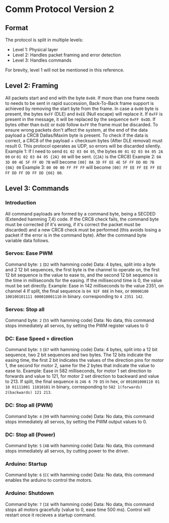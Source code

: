 # Comm Protocol Version 2
## Format
The protocol is split in multiple levels:
- Level 1: Physical layer
- Level 2: Handles packet framing and error detection
- Level 3: Handles commands

For brevity, level 1 will not be mentioned in this reference.
## Level 2: Framing
All packets start and end with the byte `0x00`.  If more than one frame needs to needs to be sent in rapid succession, Back-To-Back frame support is achieved by removing the start byte from the frame. In case a `0x00` byte is present, the bytes `0xFF` (DLE) and `0xEE` (Null escape) will replace it. If `0xFF` is present in the message, it will be replaced by the sequence `0xFF 0xDD`. If bytes other than `0xEE` or `0xDD` follow `0xFF` the frame must be discarded. To ensure wrong packets don't affect the system, at the end of the data payload a CRC8 Dallas/Maxim byte is present. To check if the data is correct, a CRC8 of the payload + checksum bytes (After DLE removal) must result 0. This protocol operates as UDP, so errors will be discarded silently.
Example 1:
If I need to send `01 02 03 04 05`, the bytes `00 01 02 03 04 05 2A 00`  or `01 02 03 04 05 {2A} 00` will be sent. (`{2A}` is the  CRC8)
Example 2:
`0A 3D 00 4E 5F FF 0D 7B` will become `[00] 0A 3D FF EE 4E 5F FF DD 0D 7B {0A} 00`
Example 3:
`00 00 00 FF FF FF` will become `[00] FF EE FF EE FF EE FF DD FF DD FF DD {66} 00`.

## Level 3: Commands
### Introduction
All command payloads are formed by a command byte, being a SECDED (Extended hamming 7,4) code. If the CRC8 check fails, the command byte must be corrected (if it's wrong, if it's correct the packet must be discarded) and a new CRC8 check must be performed (this avoids losing a packet if the error is in the command byte). After the command byte variable data follows.
### Servos: Ease PWM
Command byte: `1` (`D2` with hamming code)
Data: 4 bytes, split into a byte and 2 12 bit sequences, the first byte is the channel to operate on, the first 12 bit sequence is the value to ease to, and the second 12 bit sequence is the time in milliseconds for the easing. If the millisecond time is 0, the value must be set directly.
Example: Ease in 142 milliseconds to the value 2351, on channel 4
If split, the final sequence is `04 92F 08E` in hex, or `00000100 100100101111 000010001110` in binary. corresponding to `4 2351 142`.
### Servos: Stop all
Command byte: `2` (`55` with hamming code)
Data: No data, this command stops immediately all servos, by setting the PWM register values to 0
### DC: Ease Speed + direction
Command byte: `3` (`87` with hamming code)
Data: 4 bytes, split into a 12 bit sequence, two 2 bit sequences and two bytes.
The 12 bits indicate the easing time, the first 2 bit indicates the values of the direction pins for motor 1, the second for motor 2, same for the 2 bytes that indicate the value to ease to.
Example: Ease in 582 milliseconds, for motor 1 set direction to forwards and value to 121, for motor 2 set direction to backward and value to 213. If split, the final sequence is `246 6 79 D5` in hex, or `001001000110 01 10 01111001 11010101` in binary, corresponding to `582 1(forwards) 2(backwards) 121 213`.
### DC: Stop all (PWM)
Command byte: `4` (`99` with hamming code)
Data: No data, this command stops immediately all servos, by setting the PWM output values to 0.
### DC: Stop all (Power)
Command byte: `5` (`4B` with hamming code)
Data: No data, this command stops immediately all servos, by cutting power to the driver.
### Arduino: Startup
Command byte: `6` (`CC` with hamming code)
Data: No data, this command enables the arduino to control the motors.
### Arduino: Shutdown
Command byte: `7` (`1E` with hamming code)
Data: No data, this command stops all motors gracefully (value to 0, ease time 500 ms). Control will restart once it recieves a startup command.
